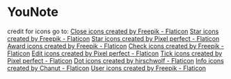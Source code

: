 # YouNote

credit for icons go to:
<a href="https://www.flaticon.com/free-icons/close" title="close icons">Close icons created by Freepik - Flaticon</a>
<a href="https://www.flaticon.com/free-icons/star" title="star icons">Star icons created by Freepik - Flaticon</a>
<a href="https://www.flaticon.com/free-icons/star" title="star icons">Star icons created by Pixel perfect - Flaticon</a>
<a href="https://www.flaticon.com/free-icons/award" title="award icons">Award icons created by Freepik - Flaticon</a>
<a href="https://www.flaticon.com/free-icons/check" title="check icons">Check icons created by Freepik - Flaticon</a>
<a href="https://www.flaticon.com/free-icons/edit" title="edit icons">Edit icons created by Pixel perfect - Flaticon</a>
<a href="https://www.flaticon.com/free-icons/tick" title="tick icons">Tick icons created by Pixel perfect - Flaticon</a>
<a href="https://www.flaticon.com/free-icons/dot" title="dot icons">Dot icons created by hirschwolf - Flaticon</a>
<a href="https://www.flaticon.com/free-icons/info" title="info icons">Info icons created by Chanut - Flaticon</a>
<a href="https://www.flaticon.com/free-icons/user" title="user icons">User icons created by Freepik - Flaticon</a>